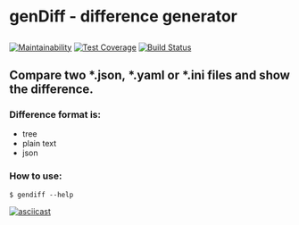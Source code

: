##
# genDiff - difference generator
##
[![Maintainability](https://api.codeclimate.com/v1/badges/ed00a62b656c97f8d473/maintainability)](https://codeclimate.com/github/mbalyura/frontend-project-lvl2/maintainability) [![Test Coverage](https://api.codeclimate.com/v1/badges/ed00a62b656c97f8d473/test_coverage)](https://codeclimate.com/github/mbalyura/frontend-project-lvl2/test_coverage) [![Build Status](https://travis-ci.org/mbalyura/frontend-project-lvl2.svg?branch=master)](https://travis-ci.org/mbalyura/frontend-project-lvl2)

## Compare two *.json, *.yaml or *.ini files and show the difference.

### Difference format is:
* tree
* plain text
* json

### How to use:
```
$ gendiff --help
```

[![asciicast](https://asciinema.org/a/nDcOWnc61IL4f5nOZvT3BCZMJ.svg)](https://asciinema.org/a/nDcOWnc61IL4f5nOZvT3BCZMJ)